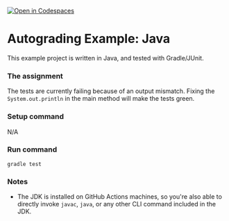 [![Open in Codespaces](https://classroom.github.com/assets/launch-codespace-2972f46106e565e64193e422d61a12cf1da4916b45550586e14ef0a7c637dd04.svg)](https://classroom.github.com/open-in-codespaces?assignment_repo_id=18692671)
# Autograding Example: Java
This example project is written in Java, and tested with Gradle/JUnit.

### The assignment
The tests are currently failing because of an output mismatch. Fixing the `System.out.println` in the main method will make the tests green.

### Setup command
N/A

### Run command
`gradle test`

### Notes
- The JDK is installed on GitHub Actions machines, so you're also able to directly invoke `javac`, `java`, or any other CLI command included in the JDK. 
